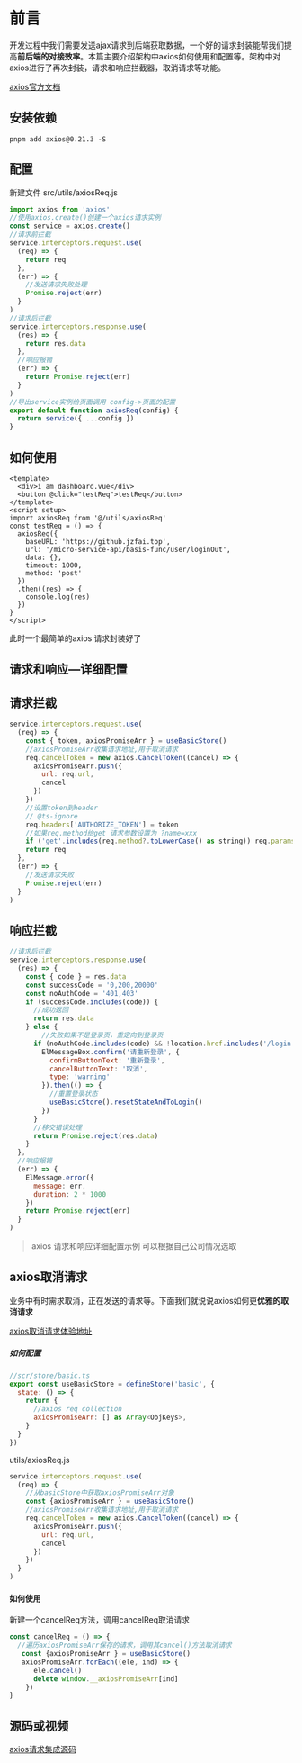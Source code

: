 # 前言

开发过程中我们需要发送ajax请求到后端获取数据，一个好的请求封装能帮我们提高**前后端的对接效率**。本篇主要介绍架构中axios如何使用和配置等。架构中对axios进行了再次封装，请求和响应拦截器，取消请求等功能。

[axios官方文档](https://www.axios-http.cn/docs/intro)

## 安装依赖

```
pnpm add axios@0.21.3 -S
```



## 配置

新建文件     src/utils/axiosReq.js

```javascript
import axios from 'axios'
//使用axios.create()创建一个axios请求实例
const service = axios.create()
//请求前拦截
service.interceptors.request.use(
  (req) => {
    return req
  },
  (err) => {
    //发送请求失败处理
    Promise.reject(err)
  }
)
//请求后拦截
service.interceptors.response.use(
  (res) => {
    return res.data
  },
  //响应报错
  (err) => {
    return Promise.reject(err)
  }
)
//导出service实例给页面调用 config->页面的配置
export default function axiosReq(config) {
  return service({ ...config })
}
```





## 如何使用

```vue
<template>
  <div>i am dashboard.vue</div>
  <button @click="testReq">testReq</button>
</template>
<script setup>
import axiosReq from '@/utils/axiosReq'
const testReq = () => {
  axiosReq({
    baseURL: 'https://github.jzfai.top',
    url: '/micro-service-api/basis-func/user/loginOut',
    data: {},
    timeout: 1000,
    method: 'post'
  })
  .then((res) => {
    console.log(res)
  })
}
</script>
```

此时一个最简单的axios 请求封装好了





## 请求和响应—详细配置

## 请求拦截

```javascript
service.interceptors.request.use(
  (req) => {
    const { token, axiosPromiseArr } = useBasicStore()
    //axiosPromiseArr收集请求地址,用于取消请求
    req.cancelToken = new axios.CancelToken((cancel) => {
      axiosPromiseArr.push({
        url: req.url,
        cancel
      })
    })
    //设置token到header
    // @ts-ignore
    req.headers['AUTHORIZE_TOKEN'] = token
    //如果req.method给get 请求参数设置为 ?name=xxx
    if ('get'.includes(req.method?.toLowerCase() as string)) req.params = req.data
    return req
  },
  (err) => {
    //发送请求失败
    Promise.reject(err)
  }
)
```

## 响应拦截

```javascript
//请求后拦截
service.interceptors.response.use(
  (res) => {
    const { code } = res.data
    const successCode = '0,200,20000'
    const noAuthCode = '401,403'
    if (successCode.includes(code)) {
      //成功返回
      return res.data
    } else {
        //失败如果不是登录页，重定向到登录页
      if (noAuthCode.includes(code) && !location.href.includes('/login')) {
        ElMessageBox.confirm('请重新登录', {
          confirmButtonText: '重新登录',
          cancelButtonText: '取消',
          type: 'warning'
        }).then(() => {
          //重置登录状态
          useBasicStore().resetStateAndToLogin()
        })
      }
      //移交错误处理
      return Promise.reject(res.data)
    }
  },
  //响应报错
  (err) => {
    ElMessage.error({
      message: err,
      duration: 2 * 1000
    })
    return Promise.reject(err)
  }
)
```

>axios 请求和响应详细配置示例 可以根据自己公司情况选取



## axios取消请求

业务中有时需求取消，正在发送的请求等。下面我们就说说axios如何更**优雅的取消请求**

[axios取消请求体验地址](http://8.135.1.141/vue3-admin-plus/#/crud/img-address-packing)

##### 如何配置

```javascript
//scr/store/basic.ts
export const useBasicStore = defineStore('basic', {
  state: () => {
    return {
      //axios req collection
      axiosPromiseArr: [] as Array<ObjKeys>,
    }
  }
})
```

utils/axiosReq.js

```javascript
service.interceptors.request.use(
  (req) => {
    //从basicStore中获取axiosPromiseArr对象
    const {axiosPromiseArr } = useBasicStore()
    //axiosPromiseArr收集请求地址,用于取消请求
    req.cancelToken = new axios.CancelToken((cancel) => {
      axiosPromiseArr.push({
        url: req.url,
        cancel
      })
    })
  }
)
```



#### 如何使用

新建一个cancelReq方法，调用cancelReq取消请求

```typescript
const cancelReq = () => {
  //遍历axiosPromiseArr保存的请求，调用其cancel()方法取消请求
   const {axiosPromiseArr } = useBasicStore()
   axiosPromiseArr.forEach((ele, ind) => {
      ele.cancel()
      delete window.__axiosPromiseArr[ind]
    })
}
```



## 源码或视频

[axios请求集成源码](https://gitee.com/jzfai/vue3-admin-learn-code/tree/axios%E8%AF%B7%E6%B1%82%E9%9B%86%E6%88%90/)